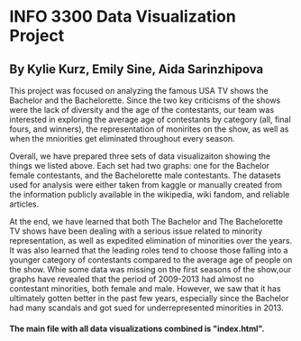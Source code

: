 # INFO 3300 Data Visualization Project

## By Kylie Kurz, Emily Sine, Aida Sarinzhipova

This project was focused on analyzing the famous USA TV shows the Bachelor and the Bachelorette. Since the two key criticisms of the shows were the lack of diversity and the age of the contestants, our team was
interested in exploring the average age of contestants by category (all, final fours, and winners), the representation of monirites on the show, as well as when the mniorities get eliminated throughout every season.

Overall, we have prepared three sets of data visualizaiton showing the things we listed above. Each set had two graphs: one for the Bachelor female contestants, and the Bachelorette male contestants.
The datasets used for analysis were either taken from kaggle or manually created from the information publicly available in the wikipedia, wiki fandom, and reliable articles.

At the end, we have learned that both The Bachelor and The Bachelorette TV shows have
been dealing with a serious issue related to minority representation, as well as expedited
elimination of minorities over the years. It was also learned that the leading roles tend to choose
those falling into a younger category of contestants compared to the average age of people on
the show. Whie some data was missing on the first seasons of the show,our graphs have
revealed that the period of 2009-2013 had almost no contestant minorities, both female and
male. However, we saw that it has ultimately gotten better in the past few years, especially since
the Bachelor had many scandals and got sued for underrepresented minorities in 2013.


#### The main file with all data visualizations combined is "index.html".
